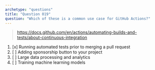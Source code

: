 ```yaml
---
archetype: "questions"
title: "Question 019"
question: "Which of these is a common use case for GitHub Actions?"
---
```



> https://docs.github.com/en/actions/automating-builds-and-tests/about-continuous-integration
1. [x] Running automated tests prior to merging a pull request
1. [ ] Adding sponsorship button to your project
1. [ ] Large data processing and analytics
1. [ ] Training machine learning models
